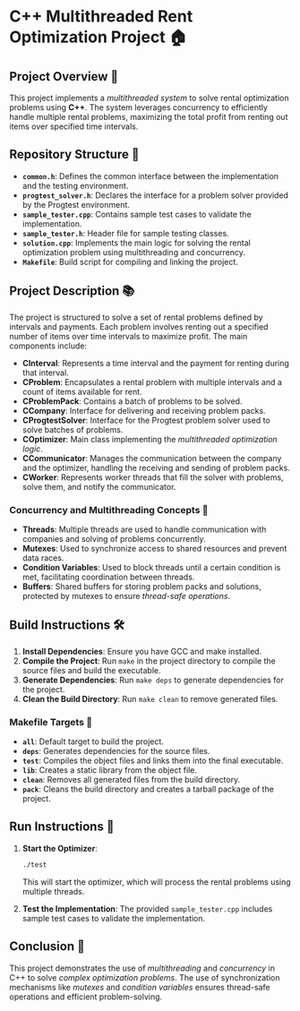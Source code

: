 # **C++ Multithreaded Rent Optimization Project** 🏠

## **Project Overview** 📄
This project implements a _multithreaded system_ to solve rental optimization problems using **C++**. 
The system leverages concurrency to efficiently handle multiple rental problems, maximizing the total profit from renting out items over specified time intervals.

## **Repository Structure** 📂
- **`common.h`**: Defines the common interface between the implementation and the testing environment.
- **`progtest_solver.h`**: Declares the interface for a problem solver provided by the Progtest environment.
- **`sample_tester.cpp`**: Contains sample test cases to validate the implementation.
- **`sample_tester.h`**: Header file for sample testing classes.
- **`solution.cpp`**: Implements the main logic for solving the rental optimization problem using multithreading and concurrency.
- **`Makefile`**: Build script for compiling and linking the project.

## **Project Description** 📚
The project is structured to solve a set of rental problems defined by intervals and payments. 
Each problem involves renting out a specified number of items over time intervals to maximize profit. 
The main components include:

- **CInterval**: Represents a time interval and the payment for renting during that interval.
- **CProblem**: Encapsulates a rental problem with multiple intervals and a count of items available for rent.
- **CProblemPack**: Contains a batch of problems to be solved.
- **CCompany**: Interface for delivering and receiving problem packs.
- **CProgtestSolver**: Interface for the Progtest problem solver used to solve batches of problems.
- **COptimizer**: Main class implementing the _multithreaded optimization logic_.
- **CCommunicator**: Manages the communication between the company and the optimizer, handling the receiving and sending of problem packs.
- **CWorker**: Represents worker threads that fill the solver with problems, solve them, and notify the communicator.

### **Concurrency and Multithreading Concepts** 🔄
- **Threads**: Multiple threads are used to handle communication with companies and solving of problems concurrently.
- **Mutexes**: Used to synchronize access to shared resources and prevent data races.
- **Condition Variables**: Used to block threads until a certain condition is met, facilitating coordination between threads.
- **Buffers**: Shared buffers for storing problem packs and solutions, protected by mutexes to ensure _thread-safe operations_.

## **Build Instructions** 🛠️
1. **Install Dependencies**: Ensure you have GCC and make installed.
2. **Compile the Project**: Run `make` in the project directory to compile the source files and build the executable.
3. **Generate Dependencies**: Run `make deps` to generate dependencies for the project.
4. **Clean the Build Directory**: Run `make clean` to remove generated files.

### **Makefile Targets** 📌
- **`all`**: Default target to build the project.
- **`deps`**: Generates dependencies for the source files.
- **`test`**: Compiles the object files and links them into the final executable.
- **`lib`**: Creates a static library from the object file.
- **`clean`**: Removes all generated files from the build directory.
- **`pack`**: Cleans the build directory and creates a tarball package of the project.

## **Run Instructions** 🚀
1. **Start the Optimizer**:
   ```sh
   ./test
   ```
   This will start the optimizer, which will process the rental problems using multiple threads.

2. **Test the Implementation**:
   The provided `sample_tester.cpp` includes sample test cases to validate the implementation.

## **Conclusion** 📝
This project demonstrates the use of _multithreading_ and _concurrency_ in C++ to solve _complex optimization problems_. 
The use of synchronization mechanisms like _mutexes_ and _condition variables_ ensures thread-safe operations and efficient problem-solving.

